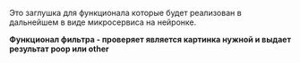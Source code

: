 
Это заглушка для функционала которые будет реализован в дальнейшем в виде микросервиса на нейронке.

**Функционал фильтра - проверяет является картинка нужной и выдает результат poop или other**